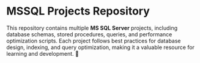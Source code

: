 # MSSQL Projects Repository  

This repository contains multiple **MS SQL Server** projects, including database schemas, stored procedures, queries, and performance optimization scripts. Each project follows best practices for database design, indexing, and query optimization, making it a valuable resource for learning and development. 🚀
